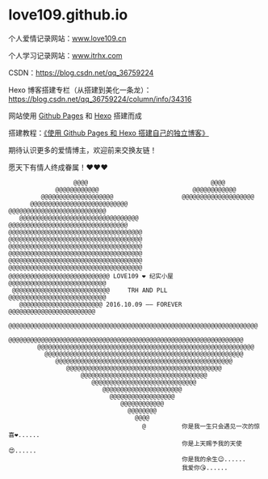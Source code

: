 # love109.github.io
个人爱情记录网站：www.love109.cn

个人学习记录网站：www.itrhx.com

CSDN：https://blog.csdn.net/qq_36759224

Hexo 博客搭建专栏（从搭建到美化一条龙）：https://blog.csdn.net/qq_36759224/column/info/34316

网站使用 [Github Pages](https://pages.github.com/) 和 [Hexo](https://hexo.io/) 搭建而成

搭建教程：[《使用 Github Pages 和 Hexo 搭建自己的独立博客》](https://www.itrhx.com/2018/08/15/A02-hexo-blog/)

期待认识更多的爱情博主，欢迎前来交换友链！

愿天下有情人终成眷属！❤️❤️❤️
```
                  @@@@                                  @@@@
             @@@@@@@@@@@@                          @@@@@@@@@@@@
         @@@@@@@@@@@@@@@@@@@@                   @@@@@@@@@@@@@@@@@@@@
      @@@@@@@@@@@@@@@@@@@@@@@@@@@           @@@@@@@@@@@@@@@@@@@@@@@@@@@
   @@@@@@@@@@@@@@@@@@@@@@@@@@@@@@@@@     @@@@@@@@@@@@@@@@@@@@@@@@@@@@@@@@@
@@@@@@@@@@@@@@@@@@@@@@@@@@@@@@@@@@@@@   @@@@@@@@@@@@@@@@@@@@@@@@@@@@@@@@@@@@@
@@@@@@@@@@@@@@@@@@@@@@@@@@@@@@@@@@@@@   @@@@@@@@@@@@@@@@@@@@@@@@@@@@@@@@@@@@@
@@@@@@@@@@@@@@@@@@@@@@@@@@@@@@@@@@@@@   @@@@@@@@@@@@@@@@@@@@@@@@@@@@@@@@@@@@@
@@@@@@@@@@@@@@@@@@@@@@@@@@@@ LOVE109 ❤️ 纪实小屋 @@@@@@@@@@@@@@@@@@@@@@@@@@@
 @@@@@@@@@@@@@@@@@@@@@@@@@@@     TRH AND PLL     @@@@@@@@@@@@@@@@@@@@@@@@@@@
   @@@@@@@@@@@@@@@@@@@@@@@ 2016.10.09 —— FOREVER @@@@@@@@@@@@@@@@@@@@@@@@
   @@@@@@@@@@@@@@@@@@@@@@@@@@@@@@@@@@@@@@@@@@@@@@@@@@@@@@@@@@@@@@@@@@@@@
      @@@@@@@@@@@@@@@@@@@@@@@@@@@@@@@@@@@@@@@@@@@@@@@@@@@@@@@@@@@@@@@@@
        @@@@@@@@@@@@@@@@@@@@@@@@@@@@@@@@@@@@@@@@@@@@@@@@@@@@@@@@@@@@
          @@@@@@@@@@@@@@@@@@@@@@@@@@@@@@@@@@@@@@@@@@@@@@@@@@@@@@@
             @@@@@@@@@@@@@@@@@@@@@@@@@@@@@@@@@@@@@@@@@@@@@@@@@
                @@@@@@@@@@@@@@@@@@@@@@@@@@@@@@@@@@@@@@@@@@@
                    @@@@@@@@@@@@@@@@@@@@@@@@@@@@@@@@@@@
                       @@@@@@@@@@@@@@@@@@@@@@@@@@@@@
                          @@@@@@@@@@@@@@@@@@@@@@
                            @@@@@@@@@@@@@@@@@@
                               @@@@@@@@@@@@
                                 @@@@@@@@
                                   @@@@
                                     @          你是我一生只会遇见一次的惊喜❤️......
                                                你是上天赐予我的天使😍......
                                                你是我的余生😉......
                                                我爱你😘......
```
